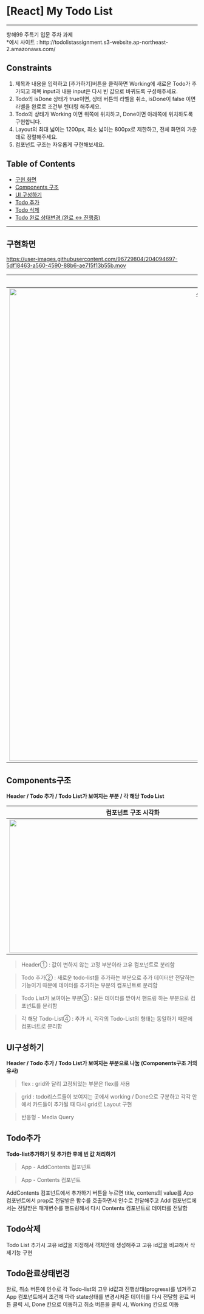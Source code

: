# [React] My Todo List
<hr>
항해99 주특기 입문 주차 과제
<br>
*예시 사이트 : http://todolistassignment.s3-website.ap-northeast-2.amazonaws.com/


## Constraints
1. 제목과 내용을 입력하고 [추가하기]버튼을 클릭하면 Working에 새로운 Todo가 추가되고 제목 input과 내용 input은 다시 빈 값으로 바뀌도록 구성해주세요.
2. Todo의 isDone 상태가 true이면, 상태 버튼의 라벨을 취소, isDone이 false 이면 라벨을 완료로 조건부 렌더링 해주세요.
3. Todo의 상태가 Working 이면 위쪽에 위치하고, Done이면 아래쪽에 위치하도록 구현합니다.
4. Layout의 최대 넓이는 1200px, 최소 넓이는 800px로 제한하고, 전체 화면의 가운데로 정렬해주세요.
5. 컴포넌트 구조는 자유롭게 구현해보세요.


## Table of Contents
- [구현 화면](#구현화면)
- [Components 구조](#Components구조)
- [UI 구성하기](#UI구성하기)
- [Todo 추가](#Todo추가)
- [Todo 삭제](#Todo삭제)
- [Todo 완료 상태변경 (완료 ↔ 진행중)](#Todo완료상태변경)

<hr>

## 구현화면

https://user-images.githubusercontent.com/96729804/204094697-5df18463-a560-4590-88b6-ae715f13b55b.mov

| 구현 영상(모니터화면) | 반응형 |
|:------:|:------:|
| <img width="1242" alt="스크린샷 2022-11-27 오전 11 54 37" src="https://user-images.githubusercontent.com/96729804/204117181-215571c6-66f8-424d-aa95-bf00beae647f.png"> | ![ezgif com-gif-maker](https://user-images.githubusercontent.com/96729804/204117316-1fe3270c-2908-4f38-9f8f-f39c7749e7b9.gif) |






## Components구조
<b>Header / Todo 추가 / Todo List가 보여지는 부분 / 각 해당 Todo List</b>

| 컴포넌트 구조 시각화 |
|:------:|
| <img src="https://user-images.githubusercontent.com/96729804/204087464-12c657d0-06ff-4550-983a-26b87bcb2cf3.jpeg" width="650" height="350"/> |


> Header① : 값이 변하지 않는 고정 부분이라 고유 컴포넌트로 분리함

> Todo 추가② : 새로운 todo-list를 추가하는 부분으로 추가 데이터만 전달하는 기능이기 때문에 데이터를 추가하는 부분의 컴포넌트로 분리함

> Todo List가 보여이는 부분③ : 모든 데이터를 받아서 핸드링 하는 부분으로 컴포넌트를 분리함

> 각 해당 Todo-List④ : 추가 시, 각각의 Todo-List의 형태는 동일하기 때문에 컴포너트로 분리함


## UI구성하기
<b>Header / Todo 추가 / Todo List가 보여지는 부분으로 나눔 (Components구조 거의 유사)</b>

> flex : grid와 달리 고정되었는 부분은 flex를 사용

> grid : todo리스트들이 보여지는 곳에서 working / Done으로 구분하고 각각 안에서 카드들이 추가될 때 다시 grid로 Layout 구현

> 반응형 - Media Query


## Todo추가
<b>Todo-list추가하기 및 추가한 후에 빈 값 처리하기</b>

> App - AddContents 컴포넌트

> App - Contents 컴포넌트

AddContents 컴포넌트에서 추가하기 버튼을 누르면 title, contens의 value를 App 컴포넌트에서 prop로 전달받은 함수를 호출하면서 인수로 전달해주고
Add 컴포넌트에서는 전달받은 매개변수를 핸드링해서 다시 Contents 컴포넌트로 데이터를 전달함 


## Todo삭제
Todo List 추가시 고유 id값을 지정해서 객체안에 생성해주고 고유 id값을 비교해서 삭제기능 구현



## Todo완료상태변경
완료, 취소 버튼에 인수로 각 Todo-list의 고유 id값과 진행상태(progress)를 넘겨주고 App 컴포넌트에서 조건에 따라 state상태를 변경시켜준 데이터를 다시 전달함
완료 버튼 클릭 시, Done 칸으로 이동하고 취소 버튼을 클릭 시, Working 칸으로 이동


